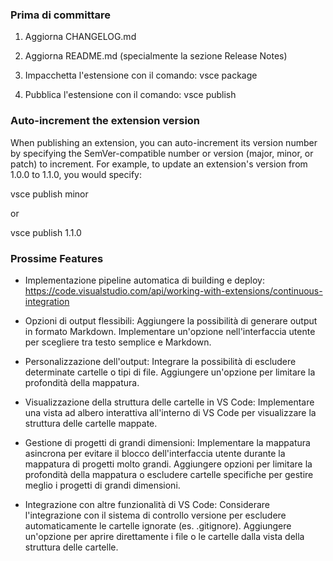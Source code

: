 ### Prima di committare

1. Aggiorna CHANGELOG.md

2. Aggiorna README.md (specialmente la sezione Release Notes)

3. Impacchetta l'estensione con il comando:
   vsce package

4. Pubblica l'estensione con il comando:
   vsce publish

### Auto-increment the extension version

When publishing an extension, you can auto-increment its version number by specifying the SemVer-compatible number or version (major, minor, or patch) to increment.
For example, to update an extension's version from 1.0.0 to 1.1.0, you would specify:

vsce publish minor

or

vsce publish 1.1.0

### Prossime Features

- Implementazione pipeline automatica di building e deploy:
  https://code.visualstudio.com/api/working-with-extensions/continuous-integration

- Opzioni di output flessibili:
  Aggiungere la possibilità di generare output in formato Markdown.
  Implementare un'opzione nell'interfaccia utente per scegliere tra testo semplice e Markdown.

- Personalizzazione dell'output:
  Integrare la possibilità di escludere determinate cartelle o tipi di file.
  Aggiungere un'opzione per limitare la profondità della mappatura.

- Visualizzazione della struttura delle cartelle in VS Code:
  Implementare una vista ad albero interattiva all'interno di VS Code per visualizzare la struttura delle cartelle mappate.

- Gestione di progetti di grandi dimensioni:
  Implementare la mappatura asincrona per evitare il blocco dell'interfaccia utente durante la mappatura di progetti molto grandi.
  Aggiungere opzioni per limitare la profondità della mappatura o escludere cartelle specifiche per gestire meglio i progetti di grandi dimensioni.

- Integrazione con altre funzionalità di VS Code:
  Considerare l'integrazione con il sistema di controllo versione per escludere automaticamente le cartelle ignorate (es. .gitignore).
  Aggiungere un'opzione per aprire direttamente i file o le cartelle dalla vista della struttura delle cartelle.
